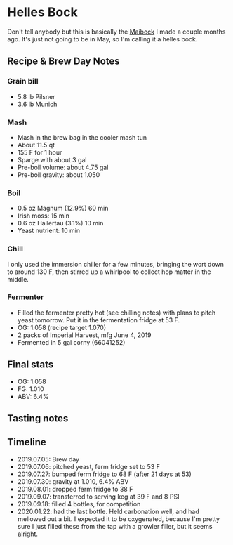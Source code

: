 # Helles Bock
Don't tell anybody but this is basically the [Maibock](../39-Maibock/README.md) I made a couple months ago. It's just not going to be in May, so I'm calling it a helles bock.

## Recipe & Brew Day Notes
### Grain bill
- 5.8 lb Pilsner
- 3.6 lb Munich

### Mash
- Mash in the brew bag in the cooler mash tun
- About 11.5 qt
- 155 F for 1 hour
- Sparge with about 3 gal
- Pre-boil volume: about 4.75 gal
- Pre-boil gravity: about 1.050

### Boil
- 0.5 oz Magnum (12.9%) 60 min
- Irish moss: 15 min
- 0.6 oz Hallertau (3.1%) 10 min
- Yeast nutrient: 10 min

### Chill
I only used the immersion chiller for a few minutes, bringing the wort down to around 130 F, then stirred up a whirlpool to collect hop matter in the middle.

### Fermenter
- Filled the fermenter pretty hot (see chilling notes) with plans to pitch yeast tomorrow. Put it in the fermentation fridge at 53 F.
- OG: 1.058 (recipe target 1.070)
- 2 packs of Imperial Harvest, mfg June 4, 2019
- Fermented in 5 gal corny (66041252)

## Final stats
- OG: 1.058
- FG: 1.010
- ABV: 6.4%

## Tasting notes

## Timeline
- 2019.07.05: Brew day
- 2019.07.06: pitched yeast, ferm fridge set to 53 F
- 2019.07.27: bumped ferm fridge to 68 F (after 21 days at 53)
- 2019.07.30: gravity at 1.010, 6.4% ABV
- 2019.08.01: dropped ferm fridge to 38 F
- 2019.09.07: transferred to serving keg at 39 F and 8 PSI
- 2019.09.18: filled 4 bottles, for competition
- 2020.01.22: had the last bottle. Held carbonation well, and had mellowed out a bit. I expected it to be oxygenated, because I'm pretty sure I just filled these from the tap with a growler filler, but it seems alright. 